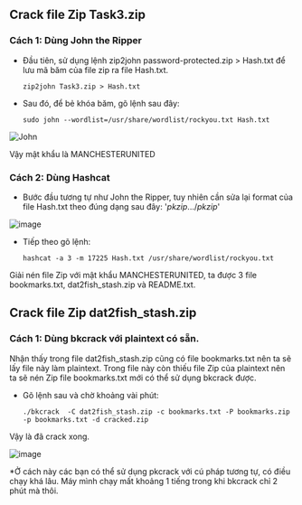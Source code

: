 ## Crack file Zip Task3.zip
### Cách 1: Dùng John the Ripper
-	Đầu tiên, sử dụng lệnh zip2john password-protected.zip > Hash.txt để lưu mã băm của file zip ra file Hash.txt.

		zip2john Task3.zip > Hash.txt

-	Sau đó, để bẻ khóa băm, gõ lệnh sau đây:

		sudo john --wordlist=/usr/share/wordlist/rockyou.txt Hash.txt

![John](https://user-images.githubusercontent.com/103044792/235297166-01958716-5734-4b11-b073-e47a5bbcbc83.png)

Vậy mật khẩu là MANCHESTERUNITED

### Cách 2: Dùng Hashcat
-   Bước đầu tương tự như John the Ripper, tuy nhiên cần sửa lại format của file Hash.txt theo đúng dạng sau đây: '$pkzip$...$/pkzip$'

![image](https://user-images.githubusercontent.com/103044792/235297502-3c1222c0-5606-40e0-9a46-fa6e4ce1979f.png)

-   Tiếp theo gõ lệnh:

        hashcat -a 3 -m 17225 Hash.txt /usr/share/wordlist/rockyou.txt

Giải nén file Zip với mật khẩu MANCHESTERUNITED, ta được 3 file bookmarks.txt, dat2fish_stash.zip và README.txt.


## Crack file Zip dat2fish_stash.zip
### Cách 1: Dùng bkcrack với plaintext có sẵn.
Nhận thấy trong file dat2fish_stash.zip cũng có file bookmarks.txt nên ta sẽ lấy file này làm plaintext. Trong file này còn thiếu file Zip của plaintext nên ta sẽ nén Zip file bookmarks.txt mới có thể sử dụng bkcrack được. 

-   Gõ lệnh sau và chờ khoảng vài phút:

        ./bkcrack  -C dat2fish_stash.zip -c bookmarks.txt -P bookmarks.zip -p bookmarks.txt -d cracked.zip

Vậy là đã crack xong.

![image](https://user-images.githubusercontent.com/103044792/235333125-f5a18387-7426-4a49-b412-f1dcfd35f264.png)

*Ở cách này các bạn có thể sử dụng pkcrack với cú pháp tương tự, có điều chạy khá lâu. Máy mình chạy mất khoảng 1 tiếng trong khi bkcrack chỉ 2 phút mà thôi.

